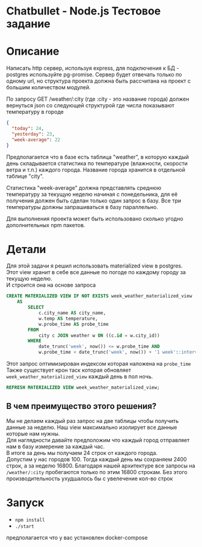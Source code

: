 # Chatbullet - Node.js Тестовое задание

# Описание 
Написать http сервер, используя express, для подключения к БД - postgres используйте pg-promise. Сервер будет отвечать только по одному url, но структура проекта должна быть рассчитана на проект с большим количеством модулей. 

По запросу GET /weather/:city (где :city - это название города) должен вернуться json со следующей структурой где числа показывают температуру в городе
``` json
{
  "today": 24,
  "yesterday": 23,
  "week-average": 22
}
```
Предполагается что в базе есть таблица "weather", в которую каждый день складывается статистика по температуре (влажности, скорости ветра и т.п.) каждого города. Название города хранится в отдельной таблице "city".

Статистика "week-average" должна представлять среднюю температуру за текущую неделю начиная с понедельника, для её получения должен быть сделан только один запрос в базу. Все три температуры должны запрашиваться в базу параллельно.

Для выполнения проекта может быть использовано сколько угодно дополнительных npm пакетов.


# Детали
Для этой задачи я решил использовать materialized view в postgres.\
Этот view хранит в себе все данные по погоде по каждому городу за текущую неделю.\
И строится она на основе запроса
```sql
CREATE MATERIALIZED VIEW IF NOT EXISTS week_weather_materialized_view 
    AS 
        SELECT 
            c.city_name AS city_name,
            w.temp AS temperature,
            w.probe_time AS probe_time
        FROM 
            city c JOIN weather w ON ((c.id = w.city_id))
        WHERE 
            date_trunc('week', now()) <= w.probe_time AND
            w.probe_time < date_trunc('week', now()) + '1 week'::interval;
```
Этот запрос оптимизирован индексом которая наложена на `probe_time`\
Также существует крон таск которая обновляет `week_weather_materialized_view` каждый день в пол ночь.
```sql
REFRESH MATERIALIZED VIEW week_weather_materialized_view;
```
## В чем преимущество этого решения?
Мы не делаем каждый раз запрос на две таблицы чтобы получить данные за неделю. Наш view максимально изолирует все данные которые нам нужны.\
Для наглядности давайте предположим что каждый город отправляет нам в базу измерение за каждый час.\
В итоге за день мы получаем 24 строк от каждого города.\
Допустим у нас городов 100. Тогда каждый день мы сохраняем 2400 строк, а за неделю 16800. Благодаря нашей архитектуре все запросы на `/weather/:city` пробегаются только по этим 16800 строкам. Без этого производительность ухудшалось бы с увелечение кол-во строк


# Запуск
- `npm install`
- `./start`

предполагается что у вас установлен docker-compose 
